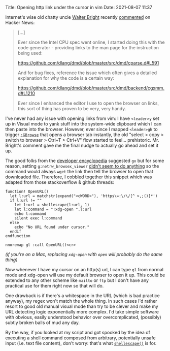 Title: Opening http link under the cursor in vim
Date: 2021-08-07 11:37

Internet's wise old chatty uncle [Walter Bright](https://www.walterbright.com/)
recently [commented](https://news.ycombinator.com/item?id=28090272) on Hacker
News:

> [...]
>
> Ever since the Intel CPU spec went online, I started doing this with the code
> generator - providing links to the man page for the instruction being used:
>
> <https://github.com/dlang/dmd/blob/master/src/dmd/cparse.d#L591>
>
> And for bug fixes, reference the issue which often gives a detailed
> explanation for why the code is a certain way:
>
> <https://github.com/dlang/dmd/blob/master/src/dmd/backend/cgxmm.d#L1210>
>
> Ever since I enhanced the editor I use to open the browser on links, this
> sort of thing has proven to be very, very handy.

I've never had any issue with opening links from vim: I have `<leader>y` set up
in Visual mode to yank stuff into the system-wide clipboard which I can then
paste into the browser. However, ever since I mapped `<leader>gh` to trigger
[`:GBrowse`][1] that opens a browser tab instantly, the old "select > copy >
switch to browser > Ctrl+T > Ctrl+V" flow started to feel... prehistoric. Mr.
Bright's comment gave me the final nudge to actually go ahead and set it up.

The good folks from the [developer encyclopedia][3] suggested `gx` but for some
reason, setting `g:netrw_browsex_viewer` [didn't seem to do anything][4] so the
command would always `wget` the link then tell the browser to open that
downloaded file. Therefore, I cobbled together this snippet which was adapted
from those stackoverflow & github threads:

```vimscript
function! OpenURL()
  let l:url = matchstr(expand("<cWORD>"), 'https\=:\/\/[^ >,;()]*')
  if l:url != ""
    let l:url = shellescape(l:url, 1)
    let l:command = "!xdg-open ".l:url
    echo l:command
    silent exec l:command
  else
    echo "No URL found under cursor."
  endif
endfunction

nnoremap gl :call OpenURL()<cr>
```

_(if you're on a Mac, replacing `xdg-open` with `open` will probably
do the same thing)_

Now whenever I have my cursor on an http(s) url, I can type `gl` from normal
mode and xdg-open will use my default browser to open it up. This could be
extended to any other scheme like `mailto` or `ftp` but I don't have any
practical use for them right now so that will do.

One drawback is if there's a whitespace in the URL (which is bad practice
anyway), my regex won't match the whole thing. In such cases I'd rather resort
to good old manual visual mode than try to be clever and make my URL detecting
logic exponentially more complex. I'd take simple software with obvious, easily
understood behavior over overcomplicated, (possibly) subtly broken balls of mud
any day.

By the way, if you looked at my script and got spooked by the idea of executing
a shell command composed from arbitrary, potentially unsafe input (i.e. text
file content), don't worry: that's what [`shellescape()`][2] is for.

[1]: https://github.com/tpope/vim-fugitive/blob/2dc08dfe354ed5400f5cdb3d5009dcd4024aac8a/doc/fugitive.txt#L213
[2]: https://learnvimscriptthehardway.stevelosh.com/chapters/32.html#escaping-shell-command-arguments
[3]: https://stackoverflow.com/questions/9458294/open-url-under-cursor-in-vim-with-browser
[4]: https://github.com/vim/vim/issues/4738

